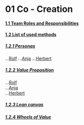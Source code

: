# 01 Co - Creation

#### [1.1 Team Roles and Responsibilities](https://github.com/hhzsmartlab/iowash/blob/master/01_Co-Creation/1.1_Team.md)
#### [1.2 List of used methods](https://github.com/hhzsmartlab/iowash/blob/master/01_Co-Creation/1.2_Methods.md)
##### [1.2.1 Personas](https://github.com/hhzsmartlab/iowash/blob/master/01_Co-Creation/1.2_Methods.md#personas)
...[Rolf](https://github.com/hhzsmartlab/iowash/blob/master/01_Co-Creation/1.2_Methods.md#rolf)
...[Anja](https://github.com/hhzsmartlab/iowash/blob/master/01_Co-Creation/1.2_Methods.md#anja)
...[Herbert](https://github.com/hhzsmartlab/iowash/blob/master/01_Co-Creation/1.2_Methods.md#herbert)

##### [1.2.2 Value Proposition](https://github.com/hhzsmartlab/iowash/blob/master/01_Co-Creation/1.2_Methods.md#value-propsition)  
...[Rolf](https://github.com/hhzsmartlab/iowash/blob/master/01_Co-Creation/1.2_Methods.md#rolf-1)  
...[Anja](https://github.com/hhzsmartlab/iowash/blob/master/01_Co-Creation/1.2_Methods.md#anja-1)  
...[Herbert](https://github.com/hhzsmartlab/iowash/blob/master/01_Co-Creation/1.2_Methods.md#herbert-1)  

##### [1.2.3 Lean canvas](https://github.com/hhzsmartlab/iowash/blob/master/01_Co-Creation/1.2_Methods.md#lean-canvas)

##### [1.2.4 Wheels of Value](https://github.com/hhzsmartlab/iowash/blob/master/01_Co-Creation/1.2_Methods.md#wheels-of-value)
